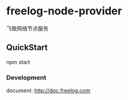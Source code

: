 # freelog-node-provider

飞致网络节点服务

## QuickStart

npm start

### Development

document: http://doc.freelog.com